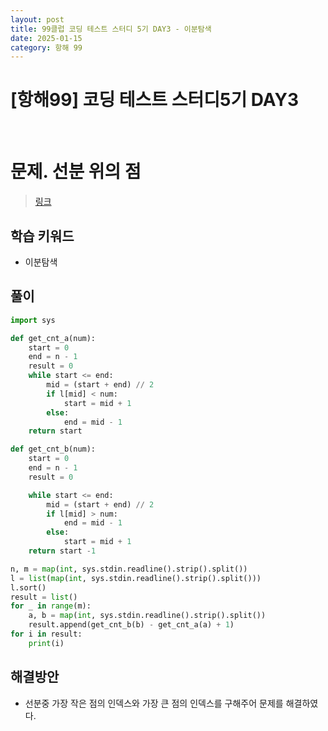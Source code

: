 ```yaml
---
layout: post
title: 99클럽 코딩 테스트 스터디 5기 DAY3 - 이분탐색
date: 2025-01-15
category: 항해 99 
---
```


# [항해99] 코딩 테스트 스터디5기 DAY3

<br>

# 문제. 선분 위의 점
> [링크](https://www.acmicpc.net/problem/11663)

## 학습 키워드
- 이분탐색



## 풀이

```python
import sys

def get_cnt_a(num):
    start = 0
    end = n - 1
    result = 0
    while start <= end:
        mid = (start + end) // 2
        if l[mid] < num:
            start = mid + 1
        else:
            end = mid - 1
    return start

def get_cnt_b(num):
    start = 0
    end = n - 1
    result = 0

    while start <= end:
        mid = (start + end) // 2
        if l[mid] > num:
            end = mid - 1
        else:
            start = mid + 1
    return start -1

n, m = map(int, sys.stdin.readline().strip().split())
l = list(map(int, sys.stdin.readline().strip().split()))
l.sort()
result = list()
for _ in range(m):
    a, b = map(int, sys.stdin.readline().strip().split())
    result.append(get_cnt_b(b) - get_cnt_a(a) + 1)
for i in result:
    print(i)
```

## 해결방안
- 선분중 가장 작은 점의 인덱스와 가장 큰 점의 인덱스를 구해주어 문제를 해결하였다.